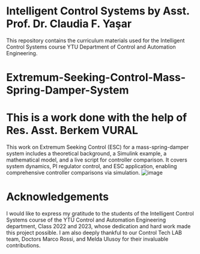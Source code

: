 # Intelligent Control Systems by Asst. Prof. Dr. Claudia F. Yaşar

This repository contains the curriculum materials used for the Intelligent Control Systems course YTU Department of Control and Automation Engineering.

# Extremum-Seeking-Control-Mass-Spring-Damper-System
# This is a work done with the help of Res. Asst. Berkem VURAL
This work on Extremum Seeking Control (ESC) for a mass-spring-damper system includes a theoretical background, a Simulink example, a mathematical model, and a live script for controller comparison. It covers system dynamics, PI regulator control, and ESC application, enabling comprehensive controller comparisons via simulation.
![image](https://github.com/ClaudiaYasar/Extremum-Seeking-Control-Mass-Spring-Damper-System/assets/132692602/47aef448-448e-43cb-8916-28d8cee604ad)

# Acknowledgements
I would like to express my gratitude to the students of the Intelligent Control Systems course of the YTÜ Control and Automation Engineering department, Class 2022 and 2023, whose dedication and hard work made this project possible. I am also deeply thankful to our Control Tech LAB team, Doctors Marco Rossi, and Melda Ulusoy for their invaluable contributions.
